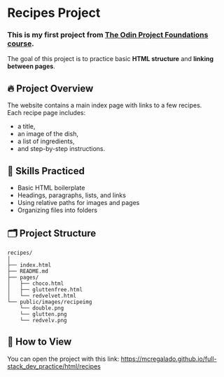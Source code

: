 # Recipes Project

### This is my first project from [The Odin Project Foundations course](https://www.theodinproject.com/lessons/foundations-recipes).  
The goal of this project is to practice basic **HTML structure** and **linking between pages**.

## 🔥 Project Overview
The website contains a main index page with links to a few recipes.  
Each recipe page includes:
- a title,
- an image of the dish,
- a list of ingredients,
- and step-by-step instructions.

## 🧠 Skills Practiced
- Basic HTML boilerplate
- Headings, paragraphs, lists, and links
- Using relative paths for images and pages
- Organizing files into folders

## 🗂️ Project Structure
```
recipes/ 
│  
├── index.html
├── README.md  
├── pages/  
│   ├── choco.html  
│   ├── gluttenfree.html  
│   └── redvelvet.html  
└── public/images/recipeimg  
    └── double.png
    └── glutten.png
    └── redvelv.png  
```

## 🚀 How to View
You can open the project with this link: https://mcregalado.github.io/full-stack_dev_practice/html/recipes
